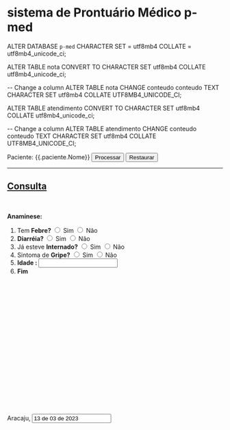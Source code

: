 # sistema de Prontuário Médico p-med




ALTER DATABASE `p-med` 
  CHARACTER SET = utf8mb4 COLLATE = utf8mb4_unicode_ci; 
  
ALTER TABLE nota 
  CONVERT TO CHARACTER SET utf8mb4 COLLATE utf8mb4_unicode_ci; 
  
-- Change a column
ALTER TABLE nota
  CHANGE conteudo conteudo TEXT
  CHARACTER SET utf8mb4 COLLATE UTF8MB4_UNICODE_CI;
  
ALTER TABLE atendimento 
  CONVERT TO CHARACTER SET utf8mb4 COLLATE utf8mb4_unicode_ci; 
  
-- Change a column
ALTER TABLE atendimento
  CHANGE conteudo conteudo TEXT
  CHARACTER SET utf8mb4 COLLATE UTF8MB4_UNICODE_CI;  







<section class='content'>
    <form id='form' name='form' class='form-horizontal dataForm' action='/admin/import/consulta' method='post'	enctype='multipart/form-data'>	
    <label class='label-micro'>Paciente: {{.paciente.Nome}}</label>	
    <button type='button' class='btn flat btn-info' onclick="tableToExcel('copyTable', 'Player_scores')">
		Processar
	</button>
	<button type='reset' class='btn flat btn-default dataFormReset'>
		Restaurar
	</button>
    <hr><h2 class="ql-align-center"><strong><u>Consulta</u></strong></h2><p class="ql-align-center"><br></p><p><strong>Anaminese:</strong></p><ol><li>Tem <strong>Febre? </strong> 
        <input type='radio' title='Tem Febre' name='cpo0' id='cpo00' onchange='atualiza(this.name,this.value)' > Sim </input>
        <input type='radio' title='Tem Febre' name='cpo0' id='cpo01' onchange='atualiza(this.name,this.value)' > Não </input>
        </li><li><strong>Diarréia?   </strong> 
        <input type='radio' title='Diarréia' name='cpo1' id='cpo10' onchange='atualiza(this.name,this.value)' > Sim </input>
        <input type='radio' title='Diarréia' name='cpo1' id='cpo11' onchange='atualiza(this.name,this.value)' > Não </input>
        </li><li>Já esteve <strong>Internado?</strong>  
        <input type='radio' title='Já esteve Internado' name='cpo2' id='cpo20' onchange='atualiza(this.name,this.value)' > Sim </input>
        <input type='radio' title='Já esteve Internado' name='cpo2' id='cpo21' onchange='atualiza(this.name,this.value)' > Não </input>
        </li><li>Sintoma de <strong>Gripe?</strong> 
        <input type='radio' title='Sintoma gripal' name='cpo3' id='cpo30' onchange='atualiza(this.name,this.value)' > Sim </input>
        <input type='radio' title='Sintoma gripal' name='cpo3' id='cpo31' onchange='atualiza(this.name,this.value)' > Não </input>
        </li><li> <strong>Idade : </strong>
        <input type='text' title='Idade' name='cpo1'></input></li><li><strong>Fim</strong></li></ol><p><br></p><p><br></p><p><br></p><p><br></p><p><br></p><p><br></p><p><br></p><p><br></p><p><br></p><p><br></p><p>Aracaju,
        <input type='text' title='Data' name='data' value='13 de 03 de 2023' ></input>
        </p>
<script src='/static/layui/layui.js?s=36'></script>
<script language='javascript'>
var $,form;

layui.config({
    base : 'js/'}).use(['form','element','layer','jquery'],function(){
        form = layui.form;
        $ = layui.jquery;
});

function atualiza(name,value) {
    $('form[name=form]').find('input[name=' + name + ']').val(value);	
    console.log(name);	
    console.log(value);
}

var tableToExcel = (function() {
  
  var uri = 'data:application/vnd.ms-excel;base64,',
    template = '<html xmlns:o="urn:schemas-microsoft-com:office:office" xmlns:x="urn:schemas-microsoft-com:office:excel" xmlns="http://www.w3.org/TR/REC-html40"><head><!--[if gte mso 9]><xml><x:ExcelWorkbook><x:ExcelWorksheets><x:ExcelWorksheet><x:Name>{worksheet}<\/x:Name><x:WorksheetOptions><x:DisplayGridlines/><\/x:WorksheetOptions><\/x:ExcelWorksheet><\/x:ExcelWorksheets><\/x:ExcelWorkbook><\/xml><![endif]--><\/head><body><table>{table}<\/table><\/body><\/html>',
    base64 = function(s) {
      return window.btoa(unescape(encodeURIComponent(s)))
    },
    format = function(s, c) {
      return s.replace(/{(\w+)}/g, function(m, p) {
        return c[p];
      })
    }
  return function tableToExcel(table, name) {
    
    if (!table.nodeType) {
    table = document.getElementById(table)}
    var cloned = $('#copyTable').clone().appendTo('.hidden_table')
    cloned.find('input[type="radio"]:not(:checked) + span').remove();
   
    var ctx = {
      worksheet: name || 'Worksheet',
      table: cloned.html()
    }
    cloned.remove();
    //window.location.href = uri + base64(format(template, ctx))
    console.log(format(template, ctx));
  }
})();    

</script>